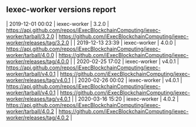 ## Iexec-worker versions report

| 2019-12-01 00:02 | iexec-worker | 3.2.0 | https://api.github.com/repos/iExecBlockchainComputing/iexec-worker/tarball/3.2.0 | https://github.com/iExecBlockchainComputing/iexec-worker/releases/tag/3.2.0 |
| 2019-12-13 23:39 | iexec-worker | 4.0.0 | https://api.github.com/repos/iExecBlockchainComputing/iexec-worker/tarball/4.0.0 | https://github.com/iExecBlockchainComputing/iexec-worker/releases/tag/4.0.0 |
| 2020-02-25 17:02 | iexec-worker | v4.0.1 | https://api.github.com/repos/iExecBlockchainComputing/iexec-worker/tarball/v4.0.1 | https://github.com/iExecBlockchainComputing/iexec-worker/releases/tag/v4.0.1 |
| 2020-02-26 00:02 | iexec-worker | v4.0.1 | https://api.github.com/repos/iExecBlockchainComputing/iexec-worker/tarball/v4.0.1 | https://github.com/iExecBlockchainComputing/iexec-worker/releases/tag/v4.0.1 |
| 2020-03-16 15:20 | iexec-worker | 4.0.2 | https://api.github.com/repos/iExecBlockchainComputing/iexec-worker/tarball/4.0.2 | https://github.com/iExecBlockchainComputing/iexec-worker/releases/tag/4.0.2 |
